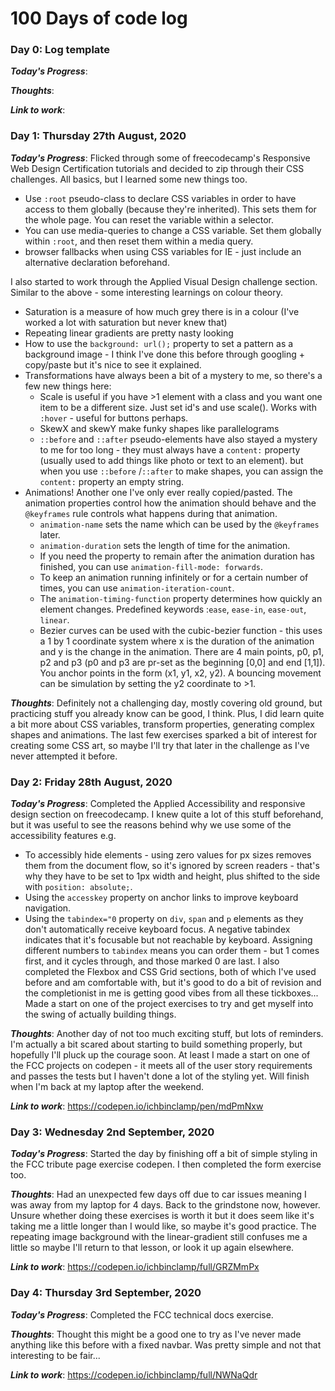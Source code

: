 # 100 Days of code log

### Day 0: Log template

***Today's Progress***: 

***Thoughts***:

***Link to work***:

### Day 1: Thursday 27th August, 2020

***Today's Progress***: Flicked through some of freecodecamp's Responsive Web Design Certification tutorials and decided to zip through their CSS challenges. All basics, but I learned some new things too.
- Use `:root` pseudo-class to declare CSS variables in order to have access to them globally (because they're inherited). This sets them for the whole page. You can reset the variable within a selector.
- You can use media-queries to change a CSS variable. Set them globally within `:root`, and then reset them within a media query.
- browser fallbacks when using CSS variables for IE - just include an alternative declaration beforehand.

I also started to work through the Applied Visual Design challenge section. Similar to the above - some interesting learnings on colour theory. 
- Saturation is a measure of how much grey there is in a colour (I've worked a lot with saturation but never knew that)
- Repeating linear gradients are pretty nasty looking
- How to use the `background: url();` property to set a pattern as a background image - I think I've done this before through googling + copy/paste but it's nice to see it explained.
- Transformations have always been a bit of a mystery to me, so there's a few new things here:
    - Scale is useful if you have >1 element with a class and you want one item to be a different size. Just set id's and use scale(). Works with `:hover` - useful for buttons perhaps.
    - SkewX and skewY make funky shapes like parallelograms
    - `::before` and `::after` pseudo-elements have also stayed a mystery to me for too long - they must always have a `content:` property (usually used to add things like photo or text to an element). but when you use `::before` /`::after` to make shapes, you can assign the `content:` property an empty string.
- Animations! Another one I've only ever really copied/pasted. The animation properties control how the animation should behave and the `@keyframes` rule controls what happens during that animation.         
    - `animation-name` sets the name which can be used by the `@keyframes` later. 
    - `animation-duration` sets the length of time for the animation. 
    - If you need the property to remain after the animation duration has finished, you can use `animation-fill-mode: forwards`. 
    - To keep an animation running infinitely or for a certain number of times, you can use `animation-iteration-count`.
    - The `animation-timing-function` property determines how quickly an element changes. Predefined keywords :`ease`, `ease-in`, `ease-out`, `linear`.
    - Bezier curves can be used with the cubic-bezier function - this uses a 1 by 1 coordinate system where x is the duration of the animation and y is the change in the animation. There are 4 main points, p0, p1, p2 and p3 (p0 and p3 are pr-set as the beginning [0,0] and end [1,1]). You anchor points in the form (x1, y1, x2, y2). A bouncing movement can be simulation by setting the y2 coordinate to >1.

***Thoughts***: Definitely not a challenging day, mostly covering old ground, but practicing stuff you already know can be good, I think. Plus, I did learn quite a bit more about CSS variables, transform properties, generating complex shapes and animations. The last few exercises sparked a bit of interest for creating some CSS art, so maybe I'll try that later in the challenge as I've never attempted it before.

### Day 2: Friday 28th August, 2020

***Today's Progress***: Completed the Applied Accessibility and responsive design section on freecodecamp. I knew quite a lot of this stuff beforehand, but it was useful to see the reasons behind why we use some of the accessibility features e.g.
- To accessibly hide elements - using zero values for px sizes removes them from the document flow, so it's ignored by screen readers - that's why they have to be set to 1px width and height, plus shifted to the side with `position: absolute;`.
- Using the `accesskey` property on anchor links to improve keyboard navigation.
- Using the `tabindex="0` property on `div`, `span` and `p` elements as they don't automatically receive keyboard focus. A negative tabindex indicates that it's focusable but not reachable by keyboard. Assigning different numbers to `tabindex` means you can order them - but 1 comes first, and it cycles through, and those marked 0 are last.
I also completed the Flexbox and CSS Grid sections, both of which I've used before and am comfortable with, but it's good to do a bit of revision and the completionist in me is getting good vibes from all these tickboxes...
Made a start on one of the project exercises to try and get myself into the swing of actually building things.

***Thoughts***: Another day of not too much exciting stuff, but lots of reminders. I'm actually a bit scared about starting to build something properly, but hopefully I'll pluck up the courage soon. At least I made a start on one of the FCC projects on codepen - it meets all of the user story requirements and passes the tests but I haven't done a lot of the styling yet. Will finish when I'm back at my laptop after the weekend.

***Link to work***: https://codepen.io/ichbinclamp/pen/mdPmNxw 

### Day 3: Wednesday 2nd September, 2020

***Today's Progress***: Started the day by finishing off a bit of simple styling in the FCC tribute page exercise codepen. I then completed the form exercise too.

***Thoughts***: Had an unexpected few days off due to car issues meaning I was away from my laptop for 4 days. Back to the grindstone now, however. Unsure whether doing these exercises is worth it but it does seem like it's taking me a little longer than I would like, so maybe it's good practice. The repeating image background with the linear-gradient still confuses me a little so maybe I'll return to that lesson, or look it up again elsewhere.

***Link to work***: https://codepen.io/ichbinclamp/full/GRZMmPx 

### Day 4: Thursday 3rd September, 2020

***Today's Progress***: Completed the FCC technical docs exercise.

***Thoughts***: Thought this might be a good one to try as I've never made anything like this before with a fixed navbar. Was pretty simple and not that interesting to be fair...

***Link to work***: https://codepen.io/ichbinclamp/full/NWNaQdr